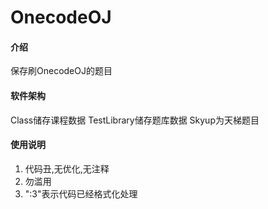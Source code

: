 # OnecodeOJ

#### 介绍
保存刷OnecodeOJ的题目

#### 软件架构
Class储存课程数据
TestLibrary储存题库数据
Skyup为天梯题目

#### 使用说明

1. 代码丑,无优化,无注释
2. 勿滥用
3. ":3"表示代码已经格式化处理
